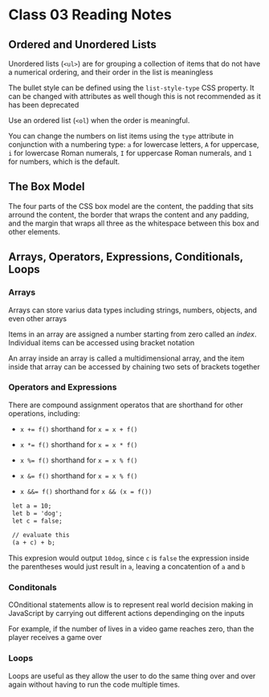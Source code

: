 # Class 03 Reading Notes

## Ordered and Unordered Lists

Unordered lists (`<ul>`) are for grouping a collection of items that do not have a numerical ordering, and their order in the list is meaningless

The bullet style can be defined using the `list-style-type` CSS property. It can be changed with attributes as well though this is not recommended as it has been deprecated

Use an ordered list (`<ol`) when the order is meaningful.

You can change the numbers on list items using the `type` attribute in conjunction with a numbering type: `a` for lowercase letters, `A` for uppercase, `i` for lowercase Roman numerals, `I` for uppercase Roman numerals, and `1` for numbers, which is the default.

## The Box Model

The four parts of the CSS box model are the content, the padding that sits arround the content, the border that wraps the content and any padding, and the margin that wraps all three as the whitespace between this box and other elements.

## Arrays, Operators, Expressions, Conditionals, Loops

### Arrays

Arrays can store varius data types including strings, numbers, objects, and even other arrays

Items in an array are assigned a number starting from zero called an *index*. Individual items can be accessed using bracket notation

An array inside an array is called a multidimensional array, and the item inside that array can be accessed by chaining two sets of brackets together

### Operators and Expressions

There are compound assignment operatos that are shorthand for other operations, including:

- `x += f()` shorthand for `x = x + f()`

- `x *= f()` shorthand for `x = x * f()`

- `x %= f()` shorthand for `x = x % f()`

- `x &= f()` shorthand for `x = x % f()`

- `x &&= f()` shorthand for `x && (x = f())`

```html
 let a = 10;
 let b = 'dog';
 let c = false;

 // evaluate this
 (a + c) + b;
```

This expresion would output `10dog`, since `c` is `false` the expression inside the parentheses would just result in `a`, leaving a concatention of `a` and `b`

### Conditonals

COnditional statements allow is to represent real world decision making in JavaScript by carrying out different actions dependinging on the inputs

For example, if the number of lives in a video game reaches zero, than the player receives a game over

### Loops

Loops are useful as they allow the user to do the same thing over and over again without having to run the code multiple times. 
